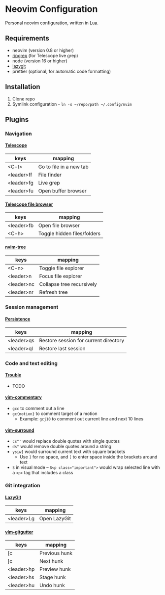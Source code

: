 # Neovim Configuration

Personal neovim configuration, written in Lua.

## Requirements

- neovim (version 0.8 or higher)
- [ripgrep](https://github.com/BurntSushi/ripgrep) (for Telescope live grep)
- node (version 16 or higher)
- [lazygit](https://github.com/jesseduffield/lazygit)
- prettier (optional, for automatic code formatting)

## Installation

1. Clone repo
2. Symlink configuration - `ln -s ~/repo/path ~/.config/nvim`

## Plugins

### Navigation

#### [Telescope](https://github.com/nvim-telescope/telescope.nvim)

| keys        | mapping                 |
| ----------- | ----------------------- |
| \<C-t>      | Go to file in a new tab |
| \<leader>ff | File finder             |
| \<leader>fg | Live grep               |
| \<leader>fu | Open buffer browser     |

#### [Telescope file browser](https://github.com/nvim-telescope/telescope-file-browser.nvim)

| keys        | mapping                     |
| ----------- | --------------------------- |
| \<leader>fb | Open file browser           |
| \<C-h>      | Toggle hidden files/folders |

#### [nvim-tree](https://github.com/nvim-tree/nvim-tree.lua)

| keys        | mapping                   |
| ----------- | ------------------------- |
| \<C-n>      | Toggle file explorer      |
| \<leader>n  | Focus file explorer       |
| \<leader>nc | Collapse tree recursively |
| \<leader>nr | Refresh tree              |

### Session management

#### [Persistence](https://github.com/folke/persistence.nvim)

| keys        | mapping                               |
| ----------- | ------------------------------------- |
| \<leader>qs | Restore session for current directory |
| \<leader>ql | Restore last session                  |

### Code and text editing

#### [Trouble](https://github.com/folke/trouble.nvim)

- TODO

#### [vim-commentary](https://github.com/airblade/vim-gitgutter)

- `gcc` to comment out a line
- `gc{motion}` to comment target of a motion
  - Example: `gcj10` to comment out current line and next 10 lines

#### [vim-surround](https://github.com/airblade/vim-gitgutter)

- `cs"'` would replace double quotes with single quotes
- `ds"` would remove double quotes around a string
- `ysiw]` would surround current text with square brackets
  - Use `]` for no space, and `[` to enter space inside the brackets around text
- `S` in visual mode – `S<p class="important">` would wrap selected line with a `<p>` tag that includes a class

### Git integration

#### [LazyGit](https://github.com/kdheepak/lazygit.nvim)

| keys        | mapping      |
| ----------- | ------------ |
| \<leader>Lg | Open LazyGit |

#### [vim-gitgutter](https://github.com/airblade/vim-gitgutter)

| keys        | mapping       |
| ----------- | ------------- |
| [c          | Previous hunk |
| ]c          | Next hunk     |
| \<leader>hp | Preview hunk  |
| \<leader>hs | Stage hunk    |
| \<leader>hu | Undo hunk     |
